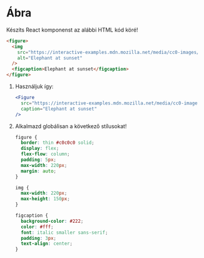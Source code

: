 # Ábra

Készíts React komponenst az alábbi HTML kód köré!

```html
<figure>
  <img
    src="https://interactive-examples.mdn.mozilla.net/media/cc0-images/elephant-660-480.jpg"
    alt="Elephant at sunset"
  />
  <figcaption>Elephant at sunset</figcaption>
</figure>
```

1. Használjuk így:

   ```jsx
   <Figure
     src="https://interactive-examples.mdn.mozilla.net/media/cc0-images/elephant-660-480.jpg"
     caption="Elephant at sunset"
   />
   ```

2. Alkalmazd globálisan a következő stílusokat!

   ```css
   figure {
     border: thin #c0c0c0 solid;
     display: flex;
     flex-flow: column;
     padding: 5px;
     max-width: 220px;
     margin: auto;
   }

   img {
     max-width: 220px;
     max-height: 150px;
   }

   figcaption {
     background-color: #222;
     color: #fff;
     font: italic smaller sans-serif;
     padding: 3px;
     text-align: center;
   }
   ```
